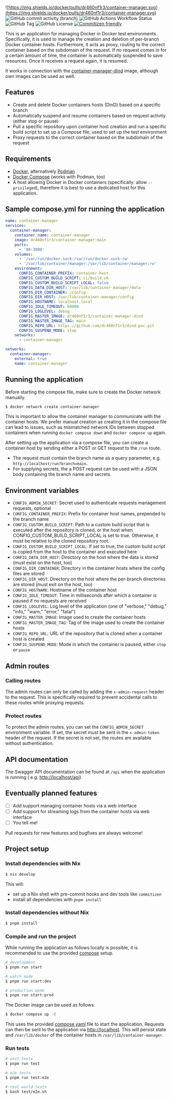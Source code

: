![https://img.shields.io/docker/pulls/dr460nf1r3/container-manager.svg](https://img.shields.io/docker/pulls/dr460nf1r3/container-manager.svg)
![GitHub commit activity (branch)](https://img.shields.io/github/commit-activity/m/dr460nf1r3/container-manager/main)
![GitHub Actions Workflow Status](https://img.shields.io/github/actions/workflow/status/dr460nf1r3/container-manager/publish-backend.yml)
![GitHub Tag](https://img.shields.io/github/v/tag/dr460nf1r3/container-manager)
![GitHub License](https://img.shields.io/github/license/dr460nf1r3/container-manager)
[![Commitizen friendly](https://img.shields.io/badge/commitizen-friendly-brightgreen.svg)](http://commitizen.github.io/cz-cli/)

This is an application for managing Docker in Docker test environments.
Specifically, it is used to manage the creation and deletion of per-branch Docker container hosts.
Furthermore, it acts as proxy, routing to the correct container based on the subdomain of the request.
If no request comes in for a certain amount of time, the container is automatically suspended to save resources.
Once it receives a request again, it is resumed.

It works in connection with the [container-manager-dind](https://github.com/dr460nf1r3/container-manager-dind) image,
although own images can be used as well.

## Features

- Create and delete Docker containers hosts (DinD) based on a specific branch
- Automatically suspend and resume containers based on request activity (either stop or pause)
- Pull a specific repository upon container host creation and run a specific build script to set up a Compose file, used
  to set up the test environment
- Proxy requests to the correct container based on the subdomain of the request

## Requirements

- [Docker](https://docs.docker.com/get-docker/), alternatively [Podman](https://podman.io/getting-started/installation)
- [Docker Compose](https://docs.docker.com/compose/install/) (works with Podman, too)
- A host allowing Docker in Docker containers (specifically: allow `--privileged`), therefore it is best to use a
  dedicated host for this application.

## Sample compose.yml for running the application

```yaml
name: container-manager
services:
  container-manager:
    container_name: container-manager
    image: dr460nf1r3/container-manager:main
    ports:
      - '80:3000'
    volumes:
      - '/var/run/docker.sock:/var/run/docker.sock:rw'
      - '/var/lib/container/manager:/var/lib/container/manager:rw'
    environment:
      CONFIG_CONTAINER_PREFIX: container-host
      CONFIG_CUSTOM_BUILD_SCRIPT: ci/build.sh
      CONFIG_CUSTOM_BUILD_SCRIPT_LOCAL: false
      CONFIG_DATA_DIR_HOST: /var/lib/container-manager/data
      CONFIG_DIR_CONTAINER: /config
      CONFIG_DIR_HOST: /var/lib/container-manager/config
      CONFIG_HOSTNAME: localhost.local
      CONFIG_IDLE_TIMEOUT: 60000
      CONFIG_LOGLEVEL: debug
      CONFIG_MASTER_IMAGE: dr460nf1r3/container-manager-dind
      CONFIG_MASTER_IMAGE_TAG: main
      CONFIG_REPO_URL: https://github.com/dr460nf1r3/dind-poc.git
      CONFIG_SUSPEND_MODE: stop
    networks:
      - container-manager

networks:
  container-manager:
    external: true
    name: container-manager
```

## Running the application

Before starting the compose file, make sure to create the Docker network manually.

```bash
$ docker network create container-manager
```

This is important to allow the container manager to communicate with the container hosts.
We prefer manual creation as creating it in the compose file can lead to issues, such as mismatched network IDs between
stopped containers when running `docker compose down` and `docker compose up` again.

After setting up the application via a compose file, you can create a container host by sending either a POST or GET
request to the `/run` route.

- The request must contain the branch name as a query parameter, e.g. `http://localhost/run?branch=main`.
- For supplying secrets, the a POST request can be used with a JSON body containing the branch name and secrets.

## Environment variables

- `CONFIG_ADMIN_SECRET`: Secret used to authenticate requests management requests, optional
- `CONFIG_CONTAINER_PREFIX`: Prefix for container host names, prepended to the branch name
- `CONFIG_CUSTOM_BUILD_SCRIPT`: Path to a custom build script that is executed after the repository is cloned, or the
  host when CONFIG_CUSTOM_BUILD_SCRIPT_LOCAL is set to true.
  Otherwise, it must be relative to the cloned repository root.
- `CONFIG_CUSTOM_BUILD_SCRIPT_LOCAL`: If set to true, the custom build script is copied from the host to the container
  and executed here
- `CONFIG_DATA_DIR_HOST`: Directory on the host where the data is stored (must exist on the host, too)
- `CONFIG_DIR_CONTAINER`: Directory in the container hosts where the config files are stored
- `CONFIG_DIR_HOST`: Directory on the host where the per-branch directories are stored (must exit on the host, too)
- `CONFIG_HOSTNAME`: Hostname of the container host
- `CONFIG_IDLE_TIMEOUT`: Time in milliseconds after which a container is paused if no requests are received
- `CONFIG_LOGLEVEL`: Log level of the application (one of "verbose," "debug," "info," "warn," "error," "fatal")
- `CONFIG_MASTER_IMAGE`: Image used to create the container hosts
- `CONFIG_MASTER_IMAGE_TAG`: Tag of the image used to create the container hosts
- `CONFIG_REPO_URL`: URL of the repository that is cloned when a container host is created
- `CONFIG_SUSPEND_MODE`: Mode in which the container is paused, either `stop` or `pause`

## Admin routes

### Calling routes

The admin routes can only be called by adding the `x-admin-request` header to the request.
This is specifically required to prevent accidental calls to these routes while proxying requests.

### Protect routes

To protect the admin routes, you can set the `CONFIG_ADMIN_SECRET` environment variable.
If set, the secret must be sent in the `x-admin-token` header of the request.
If the secret is not set, the routes are available without authentication.

## API documentation

The Swagger API documentation can be found at `/api` when the application is running (
e.g. [http://localhost/api](http://localhost/api)).

## Eventually planned features

- [ ] Add support managing container hosts via a web interface
- [ ] Add support for streaming logs from the container hosts via web interface
- [ ] You tell me!

Pull requests for new features and bugfixes are always welcome!

## Project setup

### Install dependencies with Nix

```bash
$ nix develop
```

This will:

- set up a Nix shell with pre-commit hooks and dev tools like `commitizen`
- install all dependencies with `pnpm install`

### Install dependencies without Nix

```bash
$ pnpm install
```

### Compile and run the project

While running the application as follows locally is possible,
it is recommended to use the provided [compose](./compose.yaml) setup.

```bash
# development
$ pnpm run start

# watch mode
$ pnpm run start:dev

# production mode
$ pnpm run start:prod
```

The Docker image can be used as follows:

```bash
$ docker compose up -d
```

This uses the provided [compose.yaml](./compose.yaml) file to start the application. Requests can then be sent to the
application via [http://localhost](http://localhost).
This will persist state and `/var/lib/docker` of the container hosts in `/var/lib/container-manager`.

### Run tests

```bash
# unit tests
$ pnpm run test

# e2e tests
$ pnpm run test:e2e

# real world tests
$ bash test/e2e.sh
```
